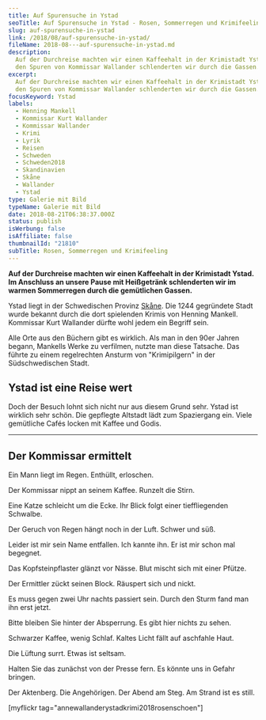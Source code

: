 ```yaml
---
title: Auf Spurensuche in Ystad
seoTitle: Auf Spurensuche in Ystad - Rosen, Sommerregen und Krimifeeling
slug: auf-spurensuche-in-ystad
link: /2018/08/auf-spurensuche-in-ystad/
fileName: 2018-08---auf-spurensuche-in-ystad.md
description:
  Auf der Durchreise machten wir einen Kaffeehalt in der Krimistadt Ystad. Auf
  den Spuren von Kommissar Wallander schlenderten wir durch die Gassen.
excerpt:
  Auf der Durchreise machten wir einen Kaffeehalt in der Krimistadt Ystad. Auf
  den Spuren von Kommissar Wallander schlenderten wir durch die Gassen.
focusKeyword: Ystad
labels:
  - Henning Mankell
  - Kommissar Kurt Wallander
  - Kommissar Wallander
  - Krimi
  - Lyrik
  - Reisen
  - Schweden
  - Schweden2018
  - Skandinavien
  - Skåne
  - Wallander
  - Ystad
type: Galerie mit Bild
typeName: Galerie mit Bild
date: 2018-08-21T06:38:37.000Z
status: publish
isWerbung: false
isAffiliate: false
thumbnailId: "21810"
subTitle: Rosen, Sommerregen und Krimifeeling
---
```


<strong>Auf der Durchreise machten wir einen Kaffeehalt in der Krimistadt Ystad.
Im Anschluss an unsere Pause mit Heißgetränk schlenderten wir im warmen
Sommerregen durch die gemütlichen Gassen.</strong>

Ystad liegt in der Schwedischen Provinz
[Skåne](/2018/07/zwischenstopp-in-skane/). Die 1244 gegründete Stadt wurde
bekannt durch die dort spielenden Krimis von Henning Mankell. Kommissar Kurt
Wallander dürfte wohl jedem ein Begriff sein.

Alle Orte aus den Büchern gibt es wirklich. Als man in den 90er Jahren begann,
Mankells Werke zu verfilmen, nutzte man diese Tatsache. Das führte zu einem
regelrechten Ansturm von "Krimipilgern" in der Südschwedischen Stadt.

## Ystad ist eine Reise wert

Doch der Besuch lohnt sich nicht nur aus diesem Grund sehr. Ystad ist wirklich
sehr schön. Die gepflegte Altstadt lädt zum Spaziergang ein. Viele gemütliche
Cafés locken mit Kaffee und Godis.

<hr />

## Der Kommissar ermittelt

Ein Mann liegt im Regen. Enthüllt, erloschen.

Der Kommissar nippt an seinem Kaffee. Runzelt die Stirn.

Eine Katze schleicht um die Ecke. Ihr Blick folgt einer tieffliegenden Schwalbe.

Der Geruch von Regen hängt noch in der Luft. Schwer und süß.

Leider ist mir sein Name entfallen. Ich kannte ihn. Er ist mir schon mal
begegnet.

Das Kopfsteinpflaster glänzt vor Nässe. Blut mischt sich mit einer Pfütze.

Der Ermittler zückt seinen Block. Räuspert sich und nickt.

Es muss gegen zwei Uhr nachts passiert sein. Durch den Sturm fand man ihn erst
jetzt.

Bitte bleiben Sie hinter der Absperrung. Es gibt hier nichts zu sehen.

Schwarzer Kaffee, wenig Schlaf. Kaltes Licht fällt auf aschfahle Haut.

Die Lüftung surrt. Etwas ist seltsam.

Halten Sie das zunächst von der Presse fern. Es könnte uns in Gefahr bringen.

Der Aktenberg. Die Angehörigen. Der Abend am Steg. Am Strand ist es still.

[myflickr tag="annewallanderystadkrimi2018rosenschoen"]
